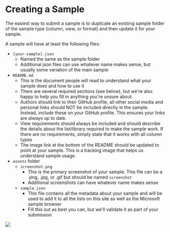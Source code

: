 # Creating a Sample

The easiest way to submit a sample is to duplicate an existing sample folder of the sample type (column, view, or format) and then update it for your sample.

A sample will have at least the following files:

  - `[your-sample].json`
    - Named the same as the sample folder
    - Additional json files can use whatever name makes sense, but usually some variation of the main sample
  - `README.md`
    - This is the document people will read to understand what your sample does and how to use it
    - There are several required sections (see below), but we're also happy to help you fill in anything you're unsure about
    - Authors should link to their GitHub profile, all other social media and personal links should NOT be included directly in the sample. Instead, include these on your GitHub profile. This ensures your links are always up to date.
    - View requirements should always be included and should describe the details about the list/library required to make the sample work. If there are no requirements, simply state that it works with all column types
    - The image link at the bottom of the README should be updated to point at your sample. This is a tracking image that helps us understand sample usage.
  - `assets` folder
    - `screenshot.png`
      - This is the primary screenshot of your sample. This file can be a .png, .jpg, or .gif but should be named `screenshot`
      - Additional screenshots can have whatever name makes sense
    - `sample.json`
      - This file contains all the metadata about your sample and will be used to add it to all the lists on this site as well as the Microsoft sample browser
      - Fill this out as best you can, but we'll validate it as part of your submission 

<img src="https://pnptelemetry.azurewebsites.net/list-formatting/docs/contributing/sample" />

